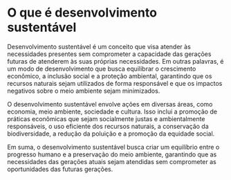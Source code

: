 # O que é desenvolvimento sustentável

Desenvolvimento sustentável é um conceito que visa atender às necessidades presentes sem comprometer a capacidade das gerações futuras de atenderem às suas próprias necessidades. Em outras palavras, é um modo de desenvolvimento que busca equilibrar o crescimento econômico, a inclusão social e a proteção ambiental, garantindo que os recursos naturais sejam utilizados de forma responsável e que os impactos negativos sobre o meio ambiente sejam minimizados.

O desenvolvimento sustentável envolve ações em diversas áreas, como economia, meio ambiente, sociedade e cultura. Isso inclui a promoção de práticas econômicas que sejam socialmente justas e ambientalmente responsáveis, o uso eficiente dos recursos naturais, a conservação da biodiversidade, a redução da poluição e a promoção da equidade social.

Em suma, o desenvolvimento sustentável busca criar um equilíbrio entre o progresso humano e a preservação do meio ambiente, garantindo que as necessidades das gerações atuais sejam atendidas sem comprometer as oportunidades das futuras gerações.